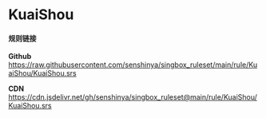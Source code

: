 # KuaiShou

#### 规则链接

**Github**
https://raw.githubusercontent.com/senshinya/singbox_ruleset/main/rule/KuaiShou/KuaiShou.srs

**CDN**
https://cdn.jsdelivr.net/gh/senshinya/singbox_ruleset@main/rule/KuaiShou/KuaiShou.srs